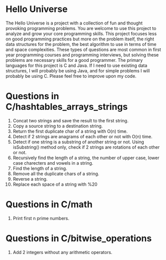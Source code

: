 Hello Universe
=========

The Hello Universe is a project with a collection of fun and thought provoking programming problems. You are welcome to use this project to analyze and grow your core programming skills. This project focuses less on good programming practices but more on the problem itself, the right data structures for the problem, the best algorithm to use in terms of time and space complexities. These types of questions are most common in first year programming courses and programming interviews, but solving these problems are necessary skills for a good programmer. The primary languages for this project is C and Java. If I need to use existing data structures, I will probably be using Java, and for simple problems I will probably be using C. Please feel free to improve upon my code.


Questions in C/hashtables_arrays_strings
=========

1. Concat two strings and save the result to the first string.
2. Copy a source string to a destination string.
3. Return the first duplicate char of a string with O(n) time.
4. Detect if 2 strings are anagrams of each other or not with O(n) time.
5. Detect if one string is a substring of another string or not. Using isSubstring() method only, check if 2 strings are rotations of each other or not.
6. Recursively find the length of a string, the number of upper case, lower case charecters and vowels in a string.
7. Find the length of a string.
8. Remove all the duplicate chars of a string.
9. Reverse a string.
10. Replace each space of a string with %20


Questions in C/math
=========

1. Print first n prime numbers.


Questions in C/bitwise_operations
=========

1. Add 2 integers without any arithmetic operators. 